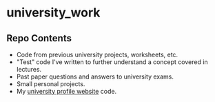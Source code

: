 # university_work

## Repo Contents 

- Code from previous university projects, worksheets, etc.
- "Test" code I've written to further understand a concept covered in lectures. 
- Past paper questions and answers to university exams. 
- Small personal projects.
- My [university profile website](http://users.aber.ac.uk/ela12) code.
